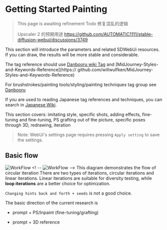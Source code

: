 
# Getting Started Painting


>This page is awaiting refinement
>Todo
>修复混乱的逻辑
>
>Upscaler 2 的预期用途 https://github.com/AUTOMATIC1111/stable-diffusion-webui/discussions/3749
>


This section will introduce the parameters and related SDWebUi resources. If you can draw, the results will be more stable and considerable.

The tag reference should use [Danbooru wiki Tag](https://danbooru.donmai.us/wiki_pages/tag_groups) and [MidJourney-Styles-and-Keywords-Reference](https:// github.com/willwulfken/MidJourney-Styles-and-Keywords-Reference)

For brushstrokes/painting tools/styling/painting techniques tag group see [Danbooru](https://danbooru.donmai.us/wiki_pages/tag_group%3Aimage_composition)

If you are used to reading Japanese tag references and techniques, you can search in [Japanese Wiki](https://seesaawiki.jp/nai_ch/d/%be%ec%bd%ea%a1%a6%c7%d8%b7%ca).

This section covers: imitating style, specific shots, adding effects, fine-tuning and fine-tuning, PS grafting out of the picture, specific poses through 3D, redrawing, iteration


>Note: WebUi's settings page requires pressing `Apply setting` to save the settings.


## Basic flow

![WorkFlow](https://user-images.githubusercontent.com/75739606/197821744-99b18fbc-1ae4-4e37-b7e7-9a47adaa6ae5.svg)
<! --
![WorkFlow](https://raw.githubusercontent.com/sudoskys/StableDiffusionBook/main/resource/draw_workflow.svg)
-->
This diagram demonstrates the flow of circular iteration
There are two types of iterations, circular iterations and linear iterations. Linear iterations are suitable for diversity testing, while **loop iterations** are a better choice for optimization.

`Changing hints back and forth + seeds` is not a good choice.

The basic direction of the current research is

- prompt + PS/Inpaint (fine-tuning/grafting)

- prompt + 3D reference

